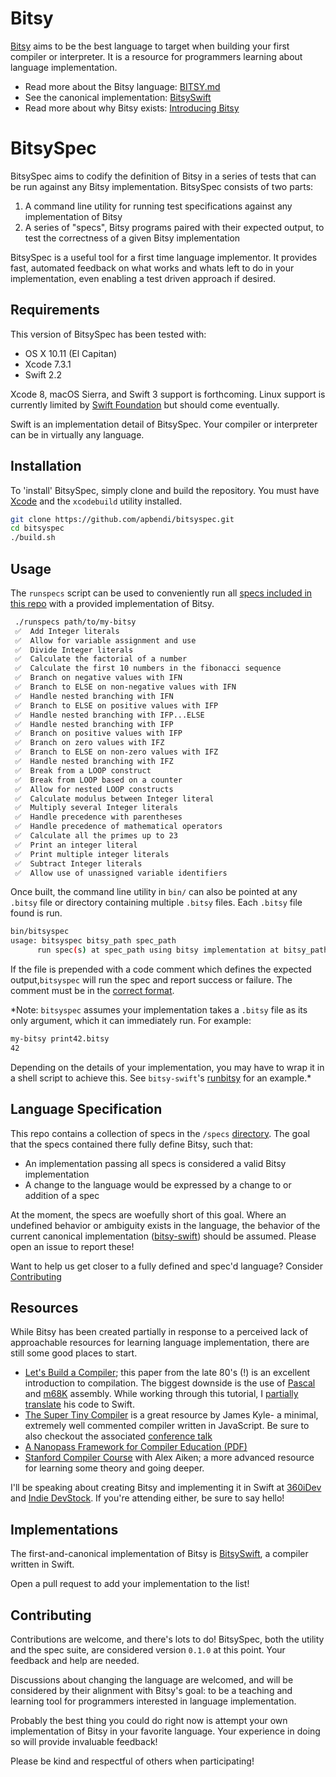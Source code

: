 # Bitsy

[Bitsy](BITSY.md) aims to be the best language to target when building your
first compiler or interpreter. It is a resource for programmers learning about
language implementation.

 * Read more about the Bitsy language: [BITSY.md](BITSY.md)
 * See the canonical implementation: [BitsySwift](https://github.com/apbendi/bitsy-swift)
 * Read more about why Bitsy exists: [Introducing Bitsy](http://www.scopelift.co/blog/introducing-bitsy-the-first-language-youll-implement-yourself)

# BitsySpec

BitsySpec aims to codify the definition of Bitsy in a series of tests that can
be run against any Bitsy implementation. BitsySpec consists of two parts:

 1. A command line utility for running test specifications against any
    implementation of Bitsy
 2. A series of "specs", Bitsy programs paired with their expected output,
    to test the correctness of a given Bitsy implementation

BitsySpec is a useful tool for a first time language implementor.
It provides fast, automated feedback on what works and whats left to do in your
implementation, even enabling a test driven approach if desired.

## Requirements

This version of BitsySpec has been tested with:

 * OS X 10.11 (El Capitan)
 * Xcode 7.3.1
 * Swift 2.2

Xcode 8, macOS Sierra, and Swift 3 support is forthcoming. Linux
support is currently limited by
[Swift Foundation](https://github.com/apple/swift-corelibs-foundation) but
should come eventually.

Swift is an implementation detail of BitsySpec. Your compiler or interpreter
can be in virtually any language.

## Installation

To 'install' BitsySpec, simply clone and build the repository. You must have
[Xcode](https://itunes.apple.com/us/app/xcode/id497799835?mt=12)
and the `xcodebuild` utility installed.

```bash
git clone https://github.com/apbendi/bitsyspec.git
cd bitsyspec
./build.sh
```

## Usage

The `runspecs` script can be used to conveniently run all [specs included
in this repo](specs) with a provided implementation of Bitsy.

```bash
 ./runspecs path/to/my-bitsy
 ✅  Add Integer literals
 ✅  Allow for variable assignment and use
 ✅  Divide Integer literals
 ✅  Calculate the factorial of a number
 ✅  Calculate the first 10 numbers in the fibonacci sequence
 ✅  Branch on negative values with IFN
 ✅  Branch to ELSE on non-negative values with IFN
 ✅  Handle nested branching with IFN
 ✅  Branch to ELSE on positive values with IFP
 ✅  Handle nested branching with IFP...ELSE
 ✅  Handle nested branching with IFP
 ✅  Branch on positive values with IFP
 ✅  Branch on zero values with IFZ
 ✅  Branch to ELSE on non-zero values with IFZ
 ✅  Handle nested branching with IFZ
 ✅  Break from a LOOP construct
 ✅  Break from LOOP based on a counter
 ✅  Allow for nested LOOP constructs
 ✅  Calculate modulus between Integer literal
 ✅  Multiply several Integer literals
 ✅  Handle precedence with parentheses
 ✅  Handle precedence of mathematical operators
 ✅  Calculate all the primes up to 23
 ✅  Print an integer literal
 ✅  Print multiple integer literals
 ✅  Subtract Integer literals
 ✅  Allow use of unassigned variable identifiers
```

Once built, the command line utility in `bin/` can also be pointed at any `.bitsy` file
or directory containing multiple `.bitsy` files. Each `.bitsy` file found is run.

```bash
bin/bitsyspec
usage: bitsyspec bitsy_path spec_path
      run spec(s) at spec_path using bitsy implementation at bitsy_path
```

If the file is prepended with a code comment
which defines the expected output,`bitsyspec` will run the spec and report
success or failure. The comment must be in the
[correct format](specs/fibonacci.bitsy#L1).

*Note: `bitsyspec` assumes your implementation takes a `.bitsy` file as
its only argument, which it can immediately run. For example:

```bash
my-bitsy print42.bitsy
42
```

Depending on the details of your
implementation, you may have to wrap it in a shell script to achieve this. See
`bitsy-swift`'s
[runbitsy](https://github.com/apbendi/bitsy-swift/blob/master/runbitsy)
for an example.*

## Language Specification

This repo contains a collection of specs
in the `/specs` [directory](specs). The goal that the specs contained
there fully define Bitsy, such that:

 * An implementation passing all specs is considered a valid Bitsy implementation
 * A change to the language would be expressed by a change to or addition of
   a spec

At the moment, the specs are woefully short of this goal. Where an undefined
behavior or ambiguity exists in the language, the behavior of the current
canonical implementation ([bitsy-swift](https://github.com/apbendi/bitsy-swift))
should be assumed. Please open an issue to report these!

Want to help us get closer to a fully defined and spec'd language? Consider
[Contributing](#contributing)

## Resources

While Bitsy has been created partially in response to a perceived lack of approachable
resources for learning language implementation, there are still some good
places to start.

 * [Let's Build a Compiler](http://www.compilers.iecc.com/crenshaw/); this
   paper from the late 80's (!) is an excellent introduction to compilation.
   The biggest downside is the use of
   [Pascal](https://en.wikipedia.org/wiki/Pascal_%28programming_language%29)
   and [m68K](https://en.wikipedia.org/wiki/Motorola_68000) assembly. While working
   through this tutorial, I
   [partially translate](https://github.com/apbendi/LetsBuildACompilerInSwift)
   his code to Swift.
 * [The Super Tiny Compiler](https://github.com/thejameskyle/the-super-tiny-compiler)
   is a great resource by James Kyle- a minimal, extremely well commented compiler
   written in JavaScript. Be sure to also checkout the associated
   [conference talk](https://www.youtube.com/watch?v=Tar4WgAfMr4)
 * [A Nanopass Framework for Compiler Education (PDF)](http://www.cs.indiana.edu/~dyb/pubs/nano-jfp.pdf)
 * [Stanford Compiler Course](https://www.youtube.com/watch?v=sm0QQO-WZlM&list=PLFB9EC7B8FE963EB8)
   with Alex Aiken; a more advanced resource for learning some theory and going
   deeper.

I'll be speaking about creating Bitsy and implementing it in Swift at
[360iDev](http://360idev.com/sessions/300-compilers-arent-magic-lets-build-one-swift/)
and
[Indie DevStock](http://indiedevstock.com/speakers/ben-difrancesco/).
If you're attending either, be sure to say hello!

## Implementations

The first-and-canonical implementation of Bitsy is
[BitsySwift](https://github.com/apbendi/bitsy-swift), a compiler written in
Swift.

Open a pull request to add your implementation to the list!

## Contributing

Contributions are welcome, and there's lots to do! BitsySpec, both the utility
and the spec suite, are considered version `0.1.0` at this point. Your feedback
and help are needed.

Discussions about changing the language are welcomed, and will be considered
by their alignment with Bitsy's goal: to be a teaching and learning
tool for programmers interested in language implementation.

Probably the best thing you could do right now is attempt your own implementation
of Bitsy in your favorite language. Your experience in doing so will provide
invaluable feedback!

Please be kind and respectful of others when participating!

